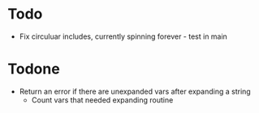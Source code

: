 # Todo
* Fix circuluar includes, currently spinning forever - test in main

# Todone
* Return an error if there are unexpanded vars after expanding a string
    - Count vars that needed expanding routine



